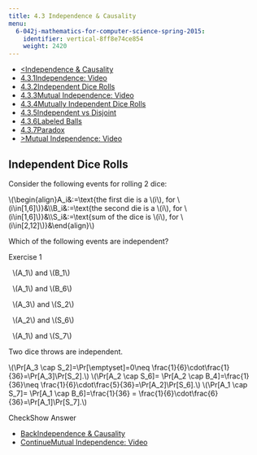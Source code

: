 ```yaml
---
title: 4.3 Independence & Causality
menu:
  6-042j-mathematics-for-computer-science-spring-2015:
    identifier: vertical-8ff8e74ce854
    weight: 2420
---
```

*   [<Independence & Causality](/courses/electrical-engineering-and-computer-science/6-042j-mathematics-for-computer-science-spring-2015/probability/tp12-2)
*   [4.3.1Independence: Video](/courses/electrical-engineering-and-computer-science/6-042j-mathematics-for-computer-science-spring-2015/probability/tp12-2)
*   [4.3.2Independent Dice Rolls](/courses/electrical-engineering-and-computer-science/6-042j-mathematics-for-computer-science-spring-2015/probability/tp12-2/vertical-8ff8e74ce854)
*   [4.3.3Mutual Independence: Video](/courses/electrical-engineering-and-computer-science/6-042j-mathematics-for-computer-science-spring-2015/probability/tp12-2/vertical-9c80216b7495)
*   [4.3.4Mutually Independent Dice Rolls](/courses/electrical-engineering-and-computer-science/6-042j-mathematics-for-computer-science-spring-2015/probability/tp12-2/vertical-725617c4e7c2)
*   [4.3.5Independent vs Disjoint](/courses/electrical-engineering-and-computer-science/6-042j-mathematics-for-computer-science-spring-2015/probability/tp12-2/vertical-6700220de664)
*   [4.3.6Labeled Balls](/courses/electrical-engineering-and-computer-science/6-042j-mathematics-for-computer-science-spring-2015/probability/tp12-2/vertical-324cac33b048)
*   [4.3.7Paradox](/courses/electrical-engineering-and-computer-science/6-042j-mathematics-for-computer-science-spring-2015/probability/tp12-2/paradox)
*   [\>Mutual Independence: Video](/courses/electrical-engineering-and-computer-science/6-042j-mathematics-for-computer-science-spring-2015/probability/tp12-2/vertical-9c80216b7495)

Independent Dice Rolls
----------------------

  

Consider the following events for rolling 2 dice:

\\(\\begin{align}A\_i&:=\\text{the first die is a \\(i\\), for \\(i\\in\[1,6\]\\)}&\\\\B\_i&:=\\text{the second die is a \\(i\\), for \\(i\\in\[1,6\]\\)}&\\\\S\_i&:=\\text{sum of the dice is \\(i\\), for \\(i\\in\[2,12\]\\)}&\\end{align}\\)

Which of the following events are independent?

Exercise 1

&nbsp; \\(A\_1\\) and \\(B\_1\\) &nbsp;

&nbsp; \\(A\_1\\) and \\(B\_6\\) &nbsp;

&nbsp; \\(A\_3\\) and \\(S\_2\\) &nbsp;

&nbsp; \\(A\_2\\) and \\(S\_6\\) &nbsp;

&nbsp; \\(A\_1\\) and \\(S\_7\\) &nbsp;

Two dice throws are independent.

\\(\\Pr\[A\_3 \\cap S\_2\]=\\Pr\[\\emptyset\]=0\\neq \\frac{1}{6}\\cdot\\frac{1}{36}=\\Pr\[A\_3\]\\Pr\[S\_2\].\\) \\(\\Pr\[A\_2 \\cap S\_6\]= \\Pr\[A\_2 \\cap B\_4\]=\\frac{1}{36}\\neq \\frac{1}{6}\\cdot\\frac{5}{36}=\\Pr\[A\_2\]\\Pr\[S\_6\].\\) \\(\\Pr\[A\_1 \\cap S\_7\]= \\Pr\[A\_1 \\cap B\_6\]=\\frac{1}{36} = \\frac{1}{6}\\cdot\\frac{6}{36}=\\Pr\[A\_1\]\\Pr\[S\_7\].\\)

CheckShow Answer

*   [BackIndependence & Causality](/courses/electrical-engineering-and-computer-science/6-042j-mathematics-for-computer-science-spring-2015/probability/tp12-2)
*   [ContinueMutual Independence: Video](/courses/electrical-engineering-and-computer-science/6-042j-mathematics-for-computer-science-spring-2015/probability/tp12-2/vertical-9c80216b7495)